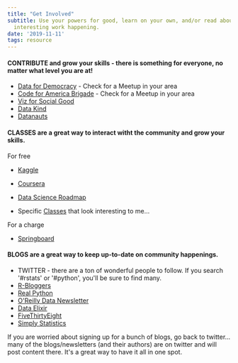 ```yaml
---
title: "Get Involved"
subtitle: Use your powers for good, learn on your own, and/or read about all of the
  interesting work happening.
date: '2019-11-11'
tags: resource
---
```

#### CONTRIBUTE and grow your skills - there is something for everyone, no matter what level you are at!

- [Data for Democracy](http://datafordemocracy.org/about.html) - Check for a Meetup in your area
- [Code for America Brigade](https://brigade.codeforamerica.org) - Check for a Meetup in your area
- [Viz for Social Good](https://www.vizforsocialgood.com/how-it-works)
- [Data Kind](https://www.datakind.org)
- [Datanauts](https://open.nasa.gov/explore/)



#### CLASSES are a great way to interact witht the community and grow your skills.

For free

- [Kaggle](https://www.kaggle.com/)
- [Coursera](https://www.coursera.org)
- [Data Science Roadmap](https://github.com/hasbrain/data-science-roadmap?utm_campaign=Data_Elixir&utm_medium=email&utm_source=Data_Elixir_200)

- Specific [Classes]() that look interesting to me...

For a charge

- [Springboard](https://www.springboard.com)


#### BLOGS are a great way to keep up-to-date on community happenings.

- TWITTER - there are a ton of wonderful people to follow. If you search '#rstats' or '#python', you'll be sure to find many.
- [R-Bloggers](https://www.r-bloggers.com)
- [Real Python](https://realpython.com)
- [O'Reilly Data Newsletter](https://www.oreilly.com/data/newsletter.html)
- [Data Elixir](https://dataelixir.com)
- [FiveThirtyEight](https://fivethirtyeight.com)
- [Simply Statistics](https://simplystatistics.org)

If you are worried about signing up for a bunch of blogs, go back to twitter... many of the blogs/newsletters (and their authors) are on twitter and will post content there. It's a great way to have it all in one spot.